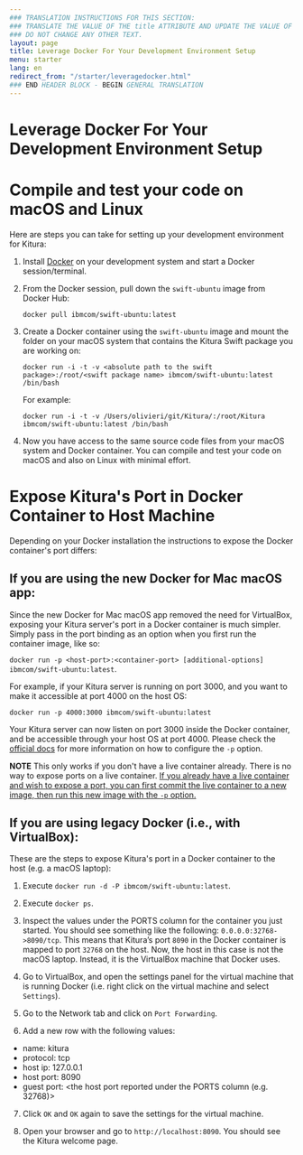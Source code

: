 ```yaml
---
### TRANSLATION INSTRUCTIONS FOR THIS SECTION:
### TRANSLATE THE VALUE OF THE title ATTRIBUTE AND UPDATE THE VALUE OF THE lang ATTRIBUTE.
### DO NOT CHANGE ANY OTHER TEXT.
layout: page
title: Leverage Docker For Your Development Environment Setup
menu: starter
lang: en
redirect_from: "/starter/leveragedocker.html"
### END HEADER BLOCK - BEGIN GENERAL TRANSLATION
---
```


<div class="titleBlock">
	<h1>Leverage Docker For Your Development Environment Setup</h1>
</div>


# Compile and test your code on macOS and Linux

Here are steps you can take for setting up your development environment for Kitura:

1. Install [Docker](https://docs.docker.com/engine/installation/) on your development system and start a Docker session/terminal.

2. From the Docker session, pull down the `swift-ubuntu` image from Docker Hub:
   
   `docker pull ibmcom/swift-ubuntu:latest`

3. Create a Docker container using the `swift-ubuntu` image and mount the folder on your macOS system that contains the Kitura Swift package you are working on:

   `docker run -i -t -v <absolute path to the swift package>:/root/<swift package name> ibmcom/swift-ubuntu:latest /bin/bash`

   For example:

   `docker run -i -t -v /Users/olivieri/git/Kitura/:/root/Kitura ibmcom/swift-ubuntu:latest /bin/bash`

4. Now you have access to the same source code files from your macOS system and Docker container. You can compile and test your code on macOS and also on Linux with minimal effort.


# Expose Kitura's Port in Docker Container to Host Machine

Depending on your Docker installation the instructions to expose the Docker container's port differs:

## If you are using the new Docker for Mac macOS app:

Since the new Docker for Mac macOS app removed the need for VirtualBox, exposing your Kitura server's port in a Docker container is much simpler. Simply pass in the port binding as an option when you first run the container image, like so:

`docker run -p <host-port>:<container-port> [additional-options] ibmcom/swift-ubuntu:latest`.

For example, if your Kitura server is running on port 3000, and you want to make it accessible at port 4000 on the host OS:

`docker run -p 4000:3000 ibmcom/swift-ubuntu:latest`

Your Kitura server can now listen on port 3000 inside the Docker container, and be accessible through your host OS at port 4000. Please check the [official docs](https://docs.docker.com/engine/reference/run/#/expose-incoming-ports) for more information on how to configure the `-p` option.

**NOTE** This only works if you don't have a live container already. There is no way to expose ports on a live container. [If you already have a live container and wish to expose a port, you can first commit the live container to a new image, then run this new image with the `-p` option.](http://stackoverflow.com/a/21374974)

## If you are using legacy Docker (i.e., with VirtualBox):

These are the steps to expose Kitura's port in a Docker container to the host (e.g. a macOS laptop):

1) Execute `docker run -d -P ibmcom/swift-ubuntu:latest`.

2) Execute `docker ps`.

3) Inspect the values under the PORTS column for the container you just started. You should see something like the following: `0.0.0.0:32768->8090/tcp`. This means that Kitura’s port `8090` in the Docker container is mapped to port `32768` on the host. Now, the host in this case is not the macOS laptop. Instead, it is the VirtualBox machine that Docker uses.

4) Go to VirtualBox, and open the settings panel for the virtual machine that is running Docker (i.e. right click on the virtual machine and select `Settings`).

5) Go to the Network tab and click on `Port Forwarding`.

6) Add a new row with the following values:

- name: kitura
- protocol: tcp
- host ip: 127.0.0.1
- host port: 8090
- guest port: &lt;the host port reported under the PORTS column (e.g. 32768)&gt;

7) Click `OK` and `OK` again to save the settings for the virtual machine.

8) Open your browser and go to `http://localhost:8090`. You should see the Kitura welcome page.
